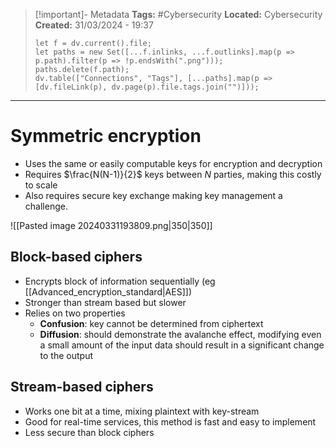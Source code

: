 > [!important]- Metadata
> **Tags:** #Cybersecurity 
> **Located:** Cybersecurity
> **Created:** 31/03/2024 - 19:37
> ```dataviewjs
> let f = dv.current().file;
> let paths = new Set([...f.inlinks, ...f.outlinks].map(p => p.path).filter(p => !p.endsWith(".png")));
> paths.delete(f.path);
> dv.table(["Connections", "Tags"], [...paths].map(p => [dv.fileLink(p), dv.page(p).file.tags.join("")]));
> ```

___
# Symmetric encryption
- Uses the same or easily computable keys for encryption and decryption
- Requires $\frac{N(N-1)}{2}$ keys between $N$ parties, making this costly to scale
- Also requires secure key exchange making key management a challenge. 





![[Pasted image 20240331193809.png|350|350]]


## Block-based ciphers
- Encrypts block of information sequentially (eg [[Advanced_encryption_standard|AES]])
- Stronger than stream based but slower 
- Relies on two properties 
	- **Confusion**: key cannot be determined from ciphertext 
	- **Diffusion**: should demonstrate the avalanche effect, modifying even a small amount of the input data should result in a significant change to the output


## Stream-based ciphers
- Works one bit at a time, mixing plaintext with key-stream
- Good for real-time services, this method is fast and easy to implement
- Less secure than block ciphers 
